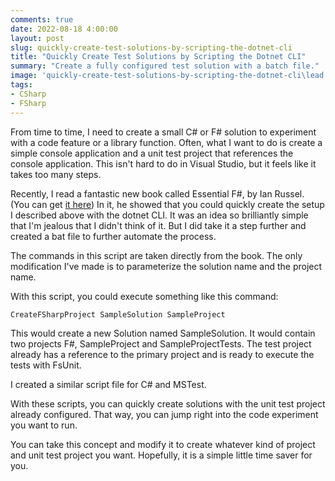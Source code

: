 ```yaml
---
comments: true
date: 2022-08-18 4:00:00
layout: post
slug: quickly-create-test-solutions-by-scripting-the-dotnet-cli
title: "Quickly Create Test Solutions by Scripting the Dotnet CLI"
summary: "Create a fully configured test solution with a batch file."
image: 'quickly-create-test-solutions-by-scripting-the-dotnet-cli\lead.png' 
tags:
- CSharp 
- FSharp
---
```


From time to time, I need to create a small C# or F# solution to experiment with a code feature or a library function. Often, what I want to do is create a simple console application and a unit test project that references the console application. This isn't hard to do in Visual Studio, but it feels like it takes too many steps.  

Recently, I read a fantastic new book called Essential F#, by Ian Russel. (You can get [it here](https://leanpub.com/essential-fsharp)) In it, he showed that you could quickly create the setup I described above with the dotnet CLI. It was an idea so brilliantly simple that I'm jealous that I didn't think of it. But I did take it a step further and created a bat file to further automate the process. 

The commands in this script are taken directly from the book. The only modification I've made is to parameterize the solution name and the project name. 

<script src="https://gist.github.com/pottereric/e0ad9760d48d34dfabce7bfb59f5f195.js"></script>

With this script, you could execute something like this command:
```bash
CreateFSharpProject SampleSolution SampleProject
```
This would create a new Solution named SampleSolution. It would contain two projects F#, SampleProject and SampleProjectTests. The test project already has a reference to the primary project and is ready to execute the tests with FsUnit. 

I created a similar script file for C# and MSTest. 

<script src="https://gist.github.com/pottereric/03b83ef8a950eaab91b256e83044eab1.js"></script>

With these scripts, you can quickly create solutions with the unit test project already configured. That way, you can jump right into the code experiment you want to run. 

You can take this concept and modify it to create whatever kind of project and unit test project you want. Hopefully, it is a simple little time saver for you.
